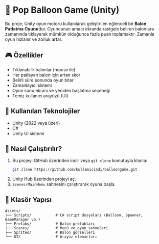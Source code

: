 # 🎈 Pop Balloon Game (Unity)

Bu proje, Unity oyun motoru kullanılarak geliştirilen eğlenceli bir **Balon Patlatma Oyunu**dur. Oyuncunun amacı ekranda rastgele beliren balonlara zamanında tıklayarak mümkün olduğunca fazla puan toplamaktır. Zamanla oyun hızlanır ve zorluk artar.

## 🎮 Özellikler

- Tıklanabilir balonlar (mouse ile)
- Her patlayan balon için artan skor
- Belirli süre sonunda oyun biter
- Zamanlayıcı sistemi
- Oyun sonu ekranı ve yeniden başlatma seçeneği
- Temiz kullanıcı arayüzü (UI)

## 🧠 Kullanılan Teknolojiler

- Unity (2022 veya üzeri)
- C#  
- Unity UI sistemi

## 🚀 Nasıl Çalıştırılır?

1. Bu projeyi GitHub üzerinden indir veya `git clone` komutuyla klonla:
    ```bash
    git clone https://github.com/kullaniciadi/balloongame.git
    ```
2. Unity Hub üzerinden projeyi aç.
3. `Scenes/MainMenu` sahnesini çalıştırarak oyuna başla.

## 📁 Klasör Yapısı

```plaintext
Assets/
├── Scripts/           # C# script dosyaları (Balloon, Spawner, GameManager vb.)
├── Prefabs/           # Balon prefabları
├── Scenes/            # Menü ve oyun sahneleri
├── Sprites/           # Balon görselleri
└── UI/                # Arayüz elemanları

